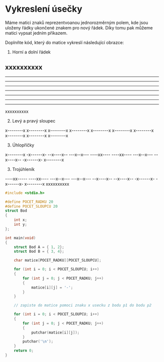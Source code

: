 # Vykreslení úsečky

Máme matici znaků reprezentvoanou jednorozměrným polem, kde jsou uloženy řádky ukončené znakem pro nový řádek. Díky tomu pak můžeme matici vypsat jedním příkazem.

Doplnňte kód, který do matice vykreslí následující obrazce:

1) Horní a dolní řádek

xxxxxxxxxx
----------
----------
----------
----------
----------
----------
----------
----------
xxxxxxxxxx

2) Levý a pravý sloupec

x--------x
x--------x
x--------x
x--------x
x--------x
x--------x
x--------x
x--------x
x--------x
x--------x

3) Úhlopříčky

x--------x
-x------x-
--x----x--
---x--x---
----xx----
----xx----
---x--x---
--x----x--
-x------x-
x--------x

3) Trojúhleník

----xx-----
----xx----
---x--x---
---x--x---
--x----x--
--x----x--
-x------x-
-x------x-
x--------x
xxxxxxxxxx  

```c
#include <stdio.h>

#define POCET_RADKU 20
#define POCET_SLOUPCU 20
struct Bod
{
    int x;
    int y;
};

int main(void)
{
    struct Bod A = { 1, 2};
    struct Bod B = { 3, 4};

    char matice[POCET_RADKU][POCET_SLOUPCU];

    for (int i = 0; i < POCET_SLOUPCU; i++)
    {
        for (int j = 0; j < POCET_RADKU; j++)
        {
            matice[i][j] = '-';
        }
    }

    // zapiste do matice pomoci znaku x usecku z bodu p1 do bodu p2

    for (int i = 0; i < POCET_SLOUPCU; i++)
    {
        for (int j = 0; j < POCET_RADKU; j++)
        {
            putchar(matice[i][j]);
        }
        putchar('\n');
    }
    return 0;
}

```
